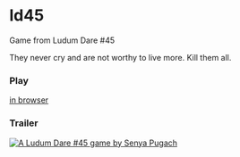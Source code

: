 # ld45
Game from Ludum Dare #45

They never cry and are not worthy to live more. Kill them all.

### Play
[in browser](http://upisfr.ee/game/ld45/)

### Trailer
[![A Ludum Dare #45 game by Senya Pugach](http://img.youtube.com/vi/dNtrsi6e4YA/0.jpg)](http://www.youtube.com/watch?v=dNtrsi6e4YA "Crybaby")
